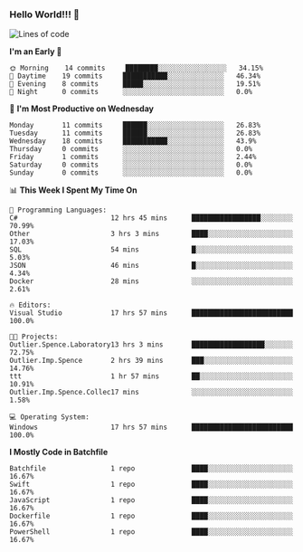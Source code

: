 ### Hello World!!! 👋

<!--
**kekotek/kekotek** is a ✨ _special_ ✨ repository because its `README.md` (this file) appears on your GitHub profile.

Here are some ideas to get you started:

- 🔭 I’m currently working on ...
- 🌱 I’m currently learning ...
- 👯 I’m looking to collaborate on ...
- 🤔 I’m looking for help with ...
- 💬 Ask me about ...
- 📫 How to reach me: ...
- 😄 Pronouns: ...
- ⚡ Fun fact: ...
-->

<!--START_SECTION:waka-->
![Lines of code](https://img.shields.io/badge/From%20Hello%20World%20I%27ve%20Written-18753%20lines%20of%20code-blue)

**I'm an Early 🐤** 

```text
🌞 Morning    14 commits     ████████░░░░░░░░░░░░░░░░░   34.15% 
🌆 Daytime    19 commits     ███████████░░░░░░░░░░░░░░   46.34% 
🌃 Evening    8 commits      █████░░░░░░░░░░░░░░░░░░░░   19.51% 
🌙 Night      0 commits      ░░░░░░░░░░░░░░░░░░░░░░░░░   0.0%

```
📅 **I'm Most Productive on Wednesday** 

```text
Monday       11 commits     ██████░░░░░░░░░░░░░░░░░░░   26.83% 
Tuesday      11 commits     ██████░░░░░░░░░░░░░░░░░░░   26.83% 
Wednesday    18 commits     ███████████░░░░░░░░░░░░░░   43.9% 
Thursday     0 commits      ░░░░░░░░░░░░░░░░░░░░░░░░░   0.0% 
Friday       1 commits      ░░░░░░░░░░░░░░░░░░░░░░░░░   2.44% 
Saturday     0 commits      ░░░░░░░░░░░░░░░░░░░░░░░░░   0.0% 
Sunday       0 commits      ░░░░░░░░░░░░░░░░░░░░░░░░░   0.0%

```


📊 **This Week I Spent My Time On** 

```text
💬 Programming Languages: 
C#                       12 hrs 45 mins      █████████████████░░░░░░░░   70.99% 
Other                    3 hrs 3 mins        ████░░░░░░░░░░░░░░░░░░░░░   17.03% 
SQL                      54 mins             █░░░░░░░░░░░░░░░░░░░░░░░░   5.03% 
JSON                     46 mins             █░░░░░░░░░░░░░░░░░░░░░░░░   4.34% 
Docker                   28 mins             ░░░░░░░░░░░░░░░░░░░░░░░░░   2.61%

🔥 Editors: 
Visual Studio            17 hrs 57 mins      █████████████████████████   100.0%

🐱‍💻 Projects: 
Outlier.Spence.Laboratory13 hrs 3 mins       ██████████████████░░░░░░░   72.75% 
Outlier.Imp.Spence       2 hrs 39 mins       ███░░░░░░░░░░░░░░░░░░░░░░   14.76% 
ttt                      1 hr 57 mins        ██░░░░░░░░░░░░░░░░░░░░░░░   10.91% 
Outlier.Imp.Spence.Collec17 mins             ░░░░░░░░░░░░░░░░░░░░░░░░░   1.58%

💻 Operating System: 
Windows                  17 hrs 57 mins      █████████████████████████   100.0%

```

**I Mostly Code in Batchfile** 

```text
Batchfile                1 repo              ████░░░░░░░░░░░░░░░░░░░░░   16.67% 
Swift                    1 repo              ████░░░░░░░░░░░░░░░░░░░░░   16.67% 
JavaScript               1 repo              ████░░░░░░░░░░░░░░░░░░░░░   16.67% 
Dockerfile               1 repo              ████░░░░░░░░░░░░░░░░░░░░░   16.67% 
PowerShell               1 repo              ████░░░░░░░░░░░░░░░░░░░░░   16.67%

```



<!--END_SECTION:waka-->
